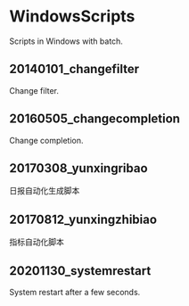 # WindowsScripts
Scripts in Windows with batch.

## 20140101_changefilter
Change filter.

## 20160505_changecompletion
Change completion.

## 20170308_yunxingribao
日报自动化生成脚本

## 20170812_yunxingzhibiao
指标自动化脚本

## 20201130_systemrestart
System restart after a few seconds.